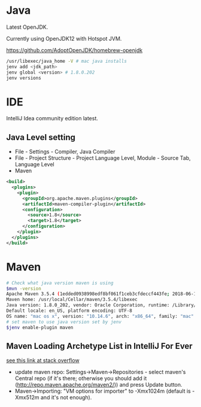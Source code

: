 # Java

Latest OpenJDK.

Currently using OpenJDK12 with Hotspot JVM.

https://github.com/AdoptOpenJDK/homebrew-openjdk

```bash
/usr/libexec/java_home -V # mac java installs
jenv add <jdk_path>
jenv global <version> # 1.8.0.202
jenv versions
```

# IDE

IntelliJ Idea community edition latest.

## Java Level setting

- File - Settings - Compiler, Java Compiler
- File - Project Structure - Project Language Level, Module - Source Tab, Language Level
- Maven

```xml
<build>
  <plugins>
    <plugin>
      <groupId>org.apache.maven.plugins</groupId>
      <artifactId>maven-compiler-plugin</artifactId>
      <configuration>
        <source>1.8</source>
        <target>1.8</target>
      </configuration>
    </plugin>
  </plugins>
</build>
```

# Maven

```bash
# Check what java version maven is using
$mvn -version
Apache Maven 3.5.4 (1edded0938998edf8bf061f1ceb3cfdeccf443fe; 2018-06-17T11:33:14-07:00)
Maven home: /usr/local/Cellar/maven/3.5.4/libexec
Java version: 1.8.0_202, vendor: Oracle Corporation, runtime: /Library/Java/JavaVirtualMachines/jdk1.8.0_202.jdk/Contents/Home/jre
Default locale: en_US, platform encoding: UTF-8
OS name: "mac os x", version: "10.14.6", arch: "x86_64", family: "mac"
# set maven to use java version set by jenv
$jenv enable-plugin maven
```



## Maven Loading Archetype List in IntelliJ For Ever

[see this link at stack overflow](http://stackoverflow.com/questions/17421103/create-a-maven-project-in-intellij-idea-12-but-alway-in-the-loading-archetype-l)

- update maven repo: Settings->Maven->Repositories - select maven's Central repo (if it's there; otherwise you should add it (http://repo.maven.apache.org/maven2/)) and press Update button.
- Maven->Importing: "VM options for importer" to -Xmx1024m (default is -Xmx512m and it's not enough).

